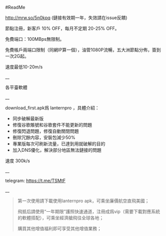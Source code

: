#ReadMe

http://mrw.so/5n0kpq  (鏈接有效期一年，失效請在issue反饋)

節點注冊，新客戶 10% OFF，每月不定期 20-25% OFF。

免費端口：100MBps無限制。

免費帳戶兩端口限制（同網IP算一個），油管1080P流暢，五大洲節點分佈，簽到一次2G起。

速度最低10-20m/s

__

各平臺軟體

__

download_first.apk爲 lanternpro ，具體介紹：

- 同步破解最新版
- 修復谷歌賬號和谷歌套件不能更新的問題
- 修復閃退問題，修復自動關閉問題
- 刪除冗餘内容，安裝包減少50%
- 專業版每次可刷新流量，已達到用就破解的目的
- 加入DNS優化，解決部分地區無法鏈接的問題

速度 300k/s

__

telegram: https://t.me/TSMtF

__

> 第一次使用請下載使用lanternpro apk，可乘坐廉價航空直飛美國；
>
> 飛抵后請使用“一年期限”護照快速通道，注冊成爲vip（需要下載對應系統的軟體搭配），可乘坐經濟艙飛往全球各地；
>
> 購買其他增值福利即可享受其他增值業務；